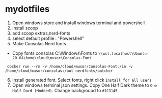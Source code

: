 # mydotfiles
1.  Open windows store and install windows terminal and powershell
2.  install scoop
3.  add scoop extras,nerd-fonts
4.  select default profile : "Powershell"
5.  Make Consolas Nerd fonts
   - Copy fonts consolas C:\Windows\Fonts to `\\wsl.localhost\Ubuntu-20.04\home\cloud\musor\Consolas-Font`
  ```
   docker run --rm -v /home/cloud/musor/Consolas-Font:/in -v /home/cloud/musor/consolas:/out nerdfonts/patcher
   ```
6. install generated font. Select fonts, right click `install for all users`
7. Open windows terminal json settings. Copy One Half Dark theme to `One Half Dard (Modded)`.
   Change backgroupd to `#1C3145`



